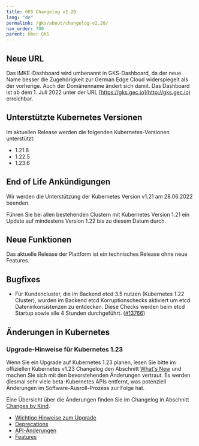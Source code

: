 ```yaml
---
title: GKS Changelog v2.20
lang: "de"
permalink: /gks/about/changelog-v2.20/
nav_order: 700
parent: Über GKS
---
```


## Neue URL

Das iMKE-Dashboard wird umbenannt in GKS-Dashboard, da der neue Name besser die
Zugehörigkeit zur German Edge Cloud widerspiegelt als der vorherige. Auch der
Domänenname ändert sich damit. Das Dashboard ist ab dem 1. Juli 2022 unter der
URL [https://gks.gec.io](http://gks.gec.io) erreichbar.

## Unterstützte Kubernetes Versionen

Im aktuellen Release werden die folgenden Kubernetes-Versionen unterstützt:

* 1.21.8
* 1.22.5
* 1.23.6

## End of Life Ankündigungen

Wir werden die Unterstützung der Kubernetes Version v1.21 am 28.06.2022 beenden.

Führen Sie bei allen bestehenden Clustern mit Kubernetes Version 1.21 ein Update auf mindestens Version 1.22 bis zu diesem Datum durch.

## Neue Funktionen

Das aktuelle Release der Plattform ist ein technisches Release ohne neue Features.

## Bugfixes

* Für Kundencluster, die im Backend etcd 3.5 nutzen (Kubernetes 1.22 Cluster), wurden im Backend etcd Korruptionschecks aktiviert um etcd Dateninkonsistenzen zu entdecken. Diese Checks werden beim etcd Startup sowie alle 4 Stunden durchgeführt. ([#13766](https://groups.google.com/a/kubernetes.io/g/dev/c/B7gJs88XtQc/m/rSgNOzV2BwAJ))

## Änderungen in Kubernetes

### Upgrade-Hinweise für Kubernetes 1.23

Wenn Sie ein Upgrade auf Kubernetes 1.23 planen, lesen Sie bitte im offiziellen Kubernetes v1.23 Changelog den Abschnitt [What's New](https://github.com/kubernetes/kubernetes/blob/master/CHANGELOG/CHANGELOG-1.23.md#whats-new-major-themes) und machen Sie sich mit den bevorstehenden Änderungen vertraut. Es werden diesmal sehr viele beta-Kubernetes APIs entfernt, was potenziell Änderungen im Software-Ausroll-Prozess zur Folge hat.

Eine Übersicht über die Änderungen finden Sie im Changelog in Abschnitt [Changes by Kind](https://github.com/kubernetes/kubernetes/blob/master/CHANGELOG/CHANGELOG-1.23.md#changes-by-kind-2).

* [Wichtige Hinweise zum Upgrade](https://github.com/kubernetes/kubernetes/blob/master/CHANGELOG/CHANGELOG-1.23.md#urgent-upgrade-notes)
* [Deprecations](https://github.com/kubernetes/kubernetes/blob/master/CHANGELOG/CHANGELOG-1.23.md#deprecation)
* [API-Änderungen](https://github.com/kubernetes/kubernetes/blob/master/CHANGELOG/CHANGELOG-1.23.md#api-change-4)
* [Features](https://github.com/kubernetes/kubernetes/blob/master/CHANGELOG/CHANGELOG-1.22.md#feature-7)
